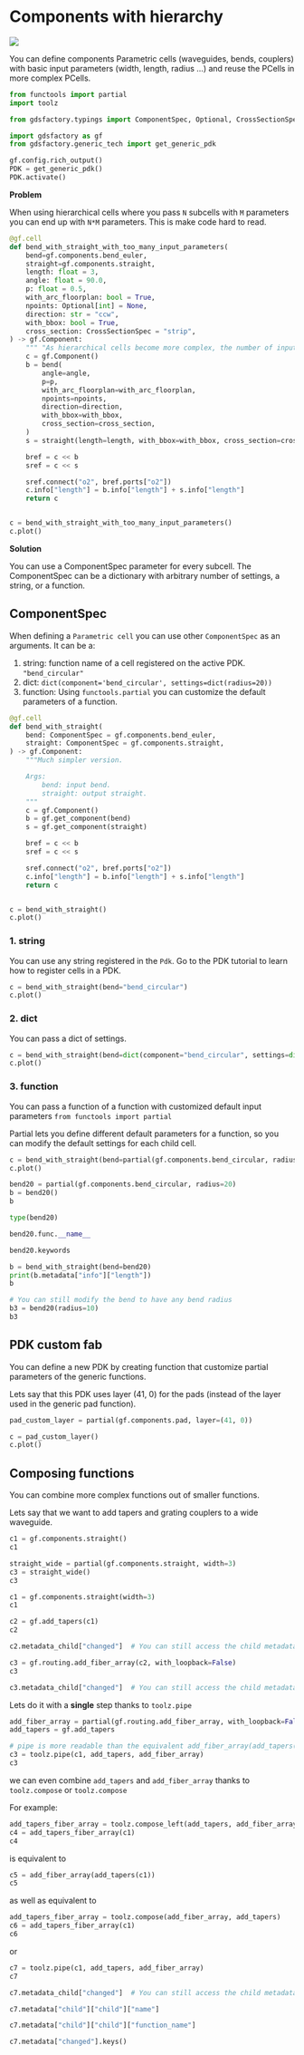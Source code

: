 # Components with hierarchy

![](https://i.imgur.com/3pczkyM.png)

You can define components Parametric cells (waveguides, bends, couplers) with basic input parameters (width, length, radius ...) and reuse the PCells in more complex PCells.

```python
from functools import partial
import toolz

from gdsfactory.typings import ComponentSpec, Optional, CrossSectionSpec

import gdsfactory as gf
from gdsfactory.generic_tech import get_generic_pdk

gf.config.rich_output()
PDK = get_generic_pdk()
PDK.activate()
```


**Problem**

When using hierarchical cells where you pass `N` subcells with `M` parameters you can end up with `N*M` parameters. This is make code hard to read.


```python
@gf.cell
def bend_with_straight_with_too_many_input_parameters(
    bend=gf.components.bend_euler,
    straight=gf.components.straight,
    length: float = 3,
    angle: float = 90.0,
    p: float = 0.5,
    with_arc_floorplan: bool = True,
    npoints: Optional[int] = None,
    direction: str = "ccw",
    with_bbox: bool = True,
    cross_section: CrossSectionSpec = "strip",
) -> gf.Component:
    """ "As hierarchical cells become more complex, the number of input parameters can increase significantly."""
    c = gf.Component()
    b = bend(
        angle=angle,
        p=p,
        with_arc_floorplan=with_arc_floorplan,
        npoints=npoints,
        direction=direction,
        with_bbox=with_bbox,
        cross_section=cross_section,
    )
    s = straight(length=length, with_bbox=with_bbox, cross_section=cross_section)

    bref = c << b
    sref = c << s

    sref.connect("o2", bref.ports["o2"])
    c.info["length"] = b.info["length"] + s.info["length"]
    return c


c = bend_with_straight_with_too_many_input_parameters()
c.plot()
```


**Solution**

You can use a ComponentSpec parameter for every subcell. The ComponentSpec can be a dictionary with arbitrary number of settings, a string, or a function.

## ComponentSpec

When defining a `Parametric cell` you can use other `ComponentSpec` as an arguments. It can be a:

1. string: function name of a cell registered on the active PDK. `"bend_circular"`
2. dict: `dict(component='bend_circular', settings=dict(radius=20))`
3. function: Using `functools.partial` you can customize the default parameters of a function.


```python
@gf.cell
def bend_with_straight(
    bend: ComponentSpec = gf.components.bend_euler,
    straight: ComponentSpec = gf.components.straight,
) -> gf.Component:
    """Much simpler version.

    Args:
        bend: input bend.
        straight: output straight.
    """
    c = gf.Component()
    b = gf.get_component(bend)
    s = gf.get_component(straight)

    bref = c << b
    sref = c << s

    sref.connect("o2", bref.ports["o2"])
    c.info["length"] = b.info["length"] + s.info["length"]
    return c


c = bend_with_straight()
c.plot()
```

### 1. string

You can use any string registered in the `Pdk`. Go to the PDK tutorial to learn how to register cells in a PDK.

```python
c = bend_with_straight(bend="bend_circular")
c.plot()
```

### 2. dict

You can pass a dict of settings.

```python
c = bend_with_straight(bend=dict(component="bend_circular", settings=dict(radius=20)))
c.plot()
```

### 3. function

You can pass a function of a function with customized default input parameters `from functools import partial`

Partial lets you define different default parameters for a function, so you can modify the default settings for each child cell.

```python
c = bend_with_straight(bend=partial(gf.components.bend_circular, radius=30))
c.plot()
```

```python
bend20 = partial(gf.components.bend_circular, radius=20)
b = bend20()
b
```

```python
type(bend20)
```

```python
bend20.func.__name__
```

```python
bend20.keywords
```

```python
b = bend_with_straight(bend=bend20)
print(b.metadata["info"]["length"])
b
```

```python
# You can still modify the bend to have any bend radius
b3 = bend20(radius=10)
b3
```

## PDK custom fab

You can define a new PDK by creating function that customize partial parameters of the generic functions.

Lets say that this PDK uses layer (41, 0) for the pads (instead of the layer used in the generic pad function).

```python
pad_custom_layer = partial(gf.components.pad, layer=(41, 0))
```

```python
c = pad_custom_layer()
c.plot()
```

## Composing functions

You can combine more complex functions out of smaller functions.

Lets say that we want to add tapers and grating couplers to a wide waveguide.

```python
c1 = gf.components.straight()
c1
```

```python
straight_wide = partial(gf.components.straight, width=3)
c3 = straight_wide()
c3
```

```python
c1 = gf.components.straight(width=3)
c1
```

```python
c2 = gf.add_tapers(c1)
c2
```

```python
c2.metadata_child["changed"]  # You can still access the child metadata
```

```python
c3 = gf.routing.add_fiber_array(c2, with_loopback=False)
c3
```

```python
c3.metadata_child["changed"]  # You can still access the child metadata
```

Lets do it with a **single** step thanks to `toolz.pipe`

```python
add_fiber_array = partial(gf.routing.add_fiber_array, with_loopback=False)
add_tapers = gf.add_tapers

# pipe is more readable than the equivalent add_fiber_array(add_tapers(c1))
c3 = toolz.pipe(c1, add_tapers, add_fiber_array)
c3
```

we can even combine `add_tapers` and `add_fiber_array` thanks to `toolz.compose` or `toolz.compose`

For example:

```python
add_tapers_fiber_array = toolz.compose_left(add_tapers, add_fiber_array)
c4 = add_tapers_fiber_array(c1)
c4
```

is equivalent to

```python
c5 = add_fiber_array(add_tapers(c1))
c5
```

as well as equivalent to

```python
add_tapers_fiber_array = toolz.compose(add_fiber_array, add_tapers)
c6 = add_tapers_fiber_array(c1)
c6
```

or

```python
c7 = toolz.pipe(c1, add_tapers, add_fiber_array)
c7
```

```python
c7.metadata_child["changed"]  # You can still access the child metadata
```

```python
c7.metadata["child"]["child"]["name"]
```

```python
c7.metadata["child"]["child"]["function_name"]
```

```python
c7.metadata["changed"].keys()
```
